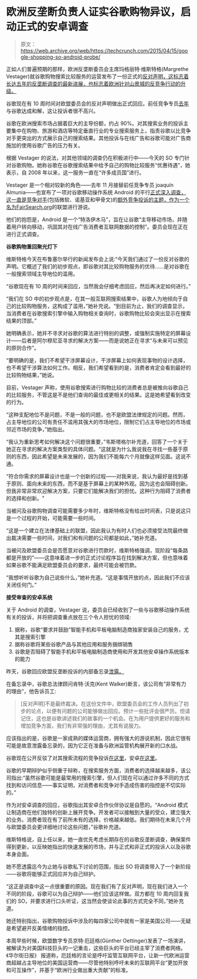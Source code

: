 # 欧洲反垄断负责人证实谷歌购物异议，启动正式的安卓调查 

> 原文：<https://web.archive.org/web/https://techcrunch.com/2015/04/15/google-shopping-so-android-probe/>

正如人们普遍预期的那样，欧洲反垄断委员会主席玛格丽特·维斯特格(Margrethe Vestager)就谷歌购物搜索比较服务的运营发布了一份正式的[反对声明，这标志着长达五年的反垄断调查的最新进展，也标志着欧洲针对山景城的反竞争行动的升级。](https://web.archive.org/web/20221208004730/http://europa.eu/rapid/press-release_IP-15-4780_en.htm)

谷歌现在有 10 周时间对欧盟委员会的反对声明做出正式回应。前任竞争专员[去年](https://web.archive.org/web/20221208004730/https://beta.techcrunch.com/2014/02/05/almunia-gives-google-the-regulatory-all-clear-in-europe-on-decade-long-antitrust-investigation/)与谷歌达成和解，这让投诉者很不高兴。

谷歌在欧洲搜索市场占据着巨大的主导份额，约占 90%。对其搜索业务的投诉主要集中在购物、旅游和酒店等特定垂直行业的专业搜索服务上，指责谷歌以比竞争对手更突出的方式展示自己的搜索结果。其他投诉与在线广告和谷歌可能对广告商施加的使用谷歌广告的压力有关。

根据 Vestager 的说法，对其他领域的调查仍在积极进行中——今天的 SO 专门针对谷歌购物。她称谷歌在谷歌搜索结果中给予自己的购物比较服务“优惠待遇”，她表示，自 2008 年以来，这一服务一直在“许多成员国”进行。

Vestager 是一个相对较新的角色——去年 11 月接替前任竞争专员 joaquín Almunia——也宣布了一项对谷歌移动操作系统 Android 的平行[正式深入调查，这一直是竞争对手](https://web.archive.org/web/20221208004730/http://europa.eu/rapid/press-release_MEMO-15-4782_en.htm)(包括微软、诺基亚和甲骨文)的[额外竞争投诉的主题，作为一个名为](https://web.archive.org/web/20221208004730/https://beta.techcrunch.com/2013/04/09/android-accused-of-being-googles-mobile-trojan/)[FairSearch.org](https://web.archive.org/web/20221208004730/http://fairsearch.org/)的联盟进行游说。

他们的抱怨是，Android 是一个“特洛伊木马”，旨在让谷歌“主导移动市场，并随着用户转向移动，巩固其对在线广告消费者互联网数据的控制”。委员会现在正在进行正式调查。

**谷歌购物重回聚光灯下**

维斯特格今天在布鲁塞尔举行的新闻发布会上说:“今天我们通过了一份反对谷歌的声明。它概述了我们的初步观点，即谷歌对其比较购物服务的优待……是对谷歌在一般搜索领域主导地位的滥用。

“谷歌现在有 10 周的时间来回应，当然我会仔细考虑回应，然后再决定如何进行。”

“我们在 SO 中的初步观点是，在其一般互联网搜索结果中，谷歌人为地倾向于自己的比较购物服务，这构成了滥用，”她补充说。“到目前为止，我们的调查显示，当消费者在谷歌搜索引擎中输入购物相关查询时，谷歌购物比较会突出显示在搜索结果的顶部。”

她明确表示，她并不寻求对谷歌的算法进行特别的调整，或强制实施特定的屏幕设计——后者是阿尔穆尼亚寻求的解决方案——而是说她正在寻求“与未来可以预见的原则合作”。

“要明确的是，我们不希望干涉屏幕设计，干涉屏幕上如何表现事物的设计选择，也不希望干涉算法如何工作。相反，我们希望看到的是，消费者肯定会看到最好的比较购物结果，”她说。

目前，Vestager 声称，使用谷歌搜索进行购物比较的消费者总是被推向谷歌自己的比较服务，不管这是不是他们查询的最佳或更相关的结果。这是她希望看到改变的行为。

“这种支配地位不是问题，不是一般的问题，也不是欧盟法律规定的问题。然而，占主导地位的公司有责任不滥用其强大的市场地位，限制它们占主导地位的市场或邻近市场的竞争，”她指出。

“我认为重新思考如何解决这个问题很重要，”韦斯塔格尔补充道，回答了一个关于她正在寻求的解决方案类型的具体问题。“这就是为什么我说我在寻找一些基于原则的东西，因此希望是未来发展的，因为我们不能每六个月就像这样见面。这说不通。

“符合你需求的屏幕设计也是一个创新的过程——对我来说，我认为最好是找到基于原则、面向未来的东西，而不是基于屏幕上的某种外观。因为这也会阻碍创新。但我非常非常欢迎解决方案，只要它们能解决我们的担忧。这种行为阻碍了消费者的选择和创新。"

当被问及谷歌购物调查可能需要多少年时，维斯特格没有给出时间表，只是说这只是一个过程的开始，可能需要一些时间。

“这是一个建立在法律基础上的联盟，因此我认为有时人们也必须接受法院最终做出裁决需要一些时间，对我们和有问题的公司都是如此，”她补充道。

当被问及欧盟委员会是否愿意对谷歌进行罚款时，维斯特格强调，现阶段“每条路都是开放的”——这意味着进一步的正式讨论程序旨在找到解决方案，但也意味着如果谷歌不能满足欧盟委员会的要求，最终可能会被罚款。

“我想听听谷歌为自己说些什么，”她补充道。“这是事情开放的点，因此我们不应该关闭任何门。”

**接受审查的安卓系统**

关于 Android 的调查，Vestager 说，委员会已经收到了一些与谷歌移动操作系统有关的投诉，并将把调查重点放在三个令人担忧的领域:

1.  据称，谷歌“要求并鼓励”智能手机和平板电脑制造商独家安装自己的服务，尤其是搜索引擎
2.  据称谷歌将某些谷歌产品与其他应用和服务捆绑销售
3.  谷歌是否阻碍了智能手机和平板电脑制造商使用和开发其他安卓操作系统版本的能力

昨天，谷歌回应欧盟反垄断投诉的内部备忘录[泄露。](https://web.archive.org/web/20221208004730/https://beta.techcrunch.com/2015/04/14/internal-google-memo-responds-to-eu-antitrust-objections/)

在备忘录中，谷歌总法律顾问肯特·沃克(Kent Walker)断言，该公司有“非常有力的理由”，他告诉员工:

> [反对声明]不是最终裁决。在这份文件中，欧盟委员会的工作人员列出了初步的论点，以便有问题的公司能够做出回应。预计一些批评会很严厉。但请记住，这也是谷歌讲述我们的故事的一个机会。在为用户提供更好的服务和增加竞争方面，我们有非常强的理由，尤其有说服力。

应该指出的是，谷歌是一家成熟的媒体运营商，拥有强大的游说机制，因此它很有可能是故意泄露备忘录的，因为它正在准备与欧洲监管机构展开新的口水战。

谷歌现在公开反驳了对其搜索流程的竞争投诉[在这里](https://web.archive.org/web/20221208004730/http://googleblog.blogspot.be/2015/04/the-search-for-harm.html)，安卓[在这里](https://web.archive.org/web/20221208004730/http://googleblog.blogspot.be/2015/04/android-has-helped-create-more-choice.html)。

谷歌的早期辩护似乎侧重于辩称，在搜索服务方面，消费者的选择越来越多，该公司指出:“虽然谷歌可能是最常用的搜索引擎，但人们现在可以通过许多不同的方式找到和访问信息——事实证明，对消费者和竞争对手造成伤害的指控是不切实际的。”

作为对安卓调查的回应，谷歌指出其安卓合作伙伴协议是自愿的。“Android 模式让制造商在他们独特的创新上展开竞争。开发者可以接触到大量的受众，建立强大的业务。消费者现在有了前所未有的选择，价格越来越低。我们期待在未来几个月与欧盟委员会更详细地讨论这些问题，”谷歌补充道。

维斯特格说，自上任以来，她一直优先考虑长期存在的谷歌反垄断调查，确保案件得到更新，以反映她指出的快速发展的市场，并与正式和非正式的投诉人以及谷歌本身会面。

她不愿透露迄今为止她与谷歌私下讨论的范围，指出 SO 将调查带入了一个新阶段——谷歌将能够正式回应并为自己辩护。

“这正是调查中这一点很重要的原因。现在我们有了反对声明，现在我们进入一个不同的阶段，谷歌可以为自己辩护——他们应该这样做。双方都在 10 周内回复我们的 SO，并要求进行口头听证，这当然会使谈论此事的方式完全不同，”她补充道。

她还特别指出，谷歌购物投诉中涉及的每四家公司中就有一家是美国公司——无疑是希望避开反美情绪的指控。

本周早些时候，欧盟数字专员京特·厄廷格(Günther Oettinger)发表了一场演讲，被解读为对美国科技巨头的一记重击，这些巨头的平台已经主宰了消费者网络。《华尔街日报》 报道称，厄廷格的言论是呼吁监管互联网平台，让新一代欧洲运营商超越占主导地位的美国运营商——尽管他特别呼吁未来的互联网平台“更加开放和可互操作”，并基于“欧洲行业做出重大贡献”的标准。